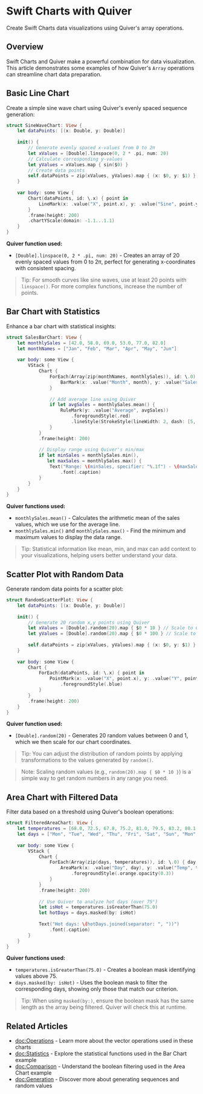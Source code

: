 # Swift Charts with Quiver

Create Swift Charts data visualizations using Quiver's array operations.

## Overview

Swift Charts and Quiver make a powerful combination for data visualization. This article demonstrates some examples of how Quiver's `Array` operations can streamline chart data preparation.

## Basic Line Chart

Create a simple sine wave chart using Quiver's evenly spaced sequence generation:

```swift
struct SineWaveChart: View {
    let dataPoints: [(x: Double, y: Double)]
    
    init() {
        // Generate evenly spaced x-values from 0 to 2π
        let xValues = [Double].linspace(0, 2 * .pi, num: 20)
        // Calculate corresponding y-values
        let yValues = xValues.map { sin($0) }
        // Create data points
        self.dataPoints = zip(xValues, yValues).map { (x: $0, y: $1) }
    }
    
    var body: some View {
        Chart(dataPoints, id: \.x) { point in
            LineMark(x: .value("X", point.x), y: .value("Sine", point.y))
        }
        .frame(height: 200)
        .chartYScale(domain: -1.1...1.1)
    }
}
```

**Quiver function used:**
- `[Double].linspace(0, 2 * .pi, num: 20)` - Creates an array of 20 evenly spaced values from 0 to 2π, perfect for generating x-coordinates with consistent spacing.

> Tip: For smooth curves like sine waves, use at least 20 points with `linspace()`. For more complex functions, increase the number of points.

## Bar Chart with Statistics

Enhance a bar chart with statistical insights:

```swift
struct SalesBarChart: View {
    let monthlySales = [42.0, 58.0, 69.0, 53.0, 77.0, 82.0]
    let monthNames = ["Jan", "Feb", "Mar", "Apr", "May", "Jun"]
    
    var body: some View {
        VStack {
            Chart {
                ForEach(Array(zip(monthNames, monthlySales)), id: \.0) { month, sales in
                    BarMark(x: .value("Month", month), y: .value("Sales", sales))
                }
                
                // Add average line using Quiver
                if let avgSales = monthlySales.mean() {
                    RuleMark(y: .value("Average", avgSales))
                        .foregroundStyle(.red)
                        .lineStyle(StrokeStyle(lineWidth: 2, dash: [5, 5]))
                }
            }
            .frame(height: 200)
            
            // Display range using Quiver's min/max
            if let minSales = monthlySales.min(), 
               let maxSales = monthlySales.max() {
                Text("Range: \(minSales, specifier: "%.1f") - \(maxSales, specifier: "%.1f")")
                    .font(.caption)
            }
        }
    }
}
```

**Quiver functions used:**
- `monthlySales.mean()` - Calculates the arithmetic mean of the sales values, which we use for the average line.
- `monthlySales.min()` and `monthlySales.max()` - Find the minimum and maximum values to display the data range.

> Tip: Statistical information like mean, min, and max can add context to your visualizations, helping users better understand your data.

## Scatter Plot with Random Data

Generate random data points for a scatter plot:

```swift
struct RandomScatterPlot: View {
    let dataPoints: [(x: Double, y: Double)]
    
    init() {
        // Generate 20 random x,y points using Quiver
        let xValues = [Double].random(20).map { $0 * 10 } // Scale to 0-10 range
        let yValues = [Double].random(20).map { $0 * 100 } // Scale to 0-100 range
        
        self.dataPoints = zip(xValues, yValues).map { (x: $0, y: $1) }
    }
    
    var body: some View {
        Chart {
            ForEach(dataPoints, id: \.x) { point in
                PointMark(x: .value("X", point.x), y: .value("Y", point.y))
                    .foregroundStyle(.blue)
            }
        }
        .frame(height: 200)
    }
}
```

**Quiver function used:**
- `[Double].random(20)` - Generates 20 random values between 0 and 1, which we then scale for our chart coordinates.

> Tip: You can adjust the distribution of random points by applying transformations to the values generated by `random()`.

> Note: Scaling random values (e.g., `random(20).map { $0 * 10 }`) is a simple way to get random numbers in any range you need.

## Area Chart with Filtered Data

Filter data based on a threshold using Quiver's boolean operations:

```swift
struct FilteredAreaChart: View {
    let temperatures = [68.0, 72.5, 67.8, 75.2, 81.0, 79.5, 83.2, 80.1, 76.3]
    let days = ["Mon", "Tue", "Wed", "Thu", "Fri", "Sat", "Sun", "Mon", "Tue"]
    
    var body: some View {
        VStack {
            Chart {
                ForEach(Array(zip(days, temperatures)), id: \.0) { day, temp in
                    AreaMark(x: .value("Day", day), y: .value("Temp", temp))
                        .foregroundStyle(.orange.opacity(0.3))
                }
            }
            .frame(height: 200)
            
            // Use Quiver to analyze hot days (over 75°)
            let isHot = temperatures.isGreaterThan(75.0)
            let hotDays = days.masked(by: isHot)
            
            Text("Hot days: \(hotDays.joined(separator: ", "))")
                .font(.caption)
        }
    }
}
```

**Quiver functions used:**
- `temperatures.isGreaterThan(75.0)` - Creates a boolean mask identifying values above 75.
- `days.masked(by: isHot)` - Uses the boolean mask to filter the corresponding days, showing only those that match our criterion.

> Tip: When using `masked(by:)`, ensure the boolean mask has the same length as the array being filtered. Quiver will check this at runtime.

## Related Articles
- <doc:Operations> - Learn more about the vector operations used in these charts
- <doc:Statistics> - Explore the statistical functions used in the Bar Chart example
- <doc:Comparison> - Understand the boolean filtering used in the Area Chart example
- <doc:Generation> - Discover more about generating sequences and random values
